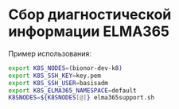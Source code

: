 Сбор диагностической информации ELMA365
===

Пример использования:

```bash
export K8S_NODES=(bionor-dev-k8)
export K8S_SSH_KEY=key.pem
export K8S_SSH_USER=basisadm
export K8S_ELMA365_NAMESPACE=default
K8SNODES=${K8SNODES[@]} elma365support.sh
```
